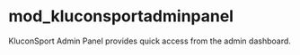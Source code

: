 # mod_kluconsportadminpanel
KluconSport Admin Panel provides quick access from the admin dashboard.
